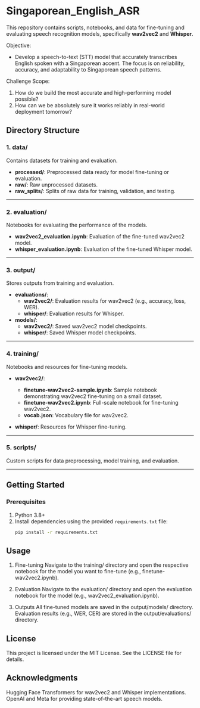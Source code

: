 # Singaporean_English_ASR

This repository contains scripts, notebooks, and data for fine-tuning and evaluating speech recognition models, specifically **wav2vec2** and **Whisper**.

Objective:
- Develop a speech-to-text (STT) model that accurately transcribes English spoken with a Singaporean accent.
  The focus is on reliability, accuracy, and adaptability to Singaporean speech patterns.

Challenge Scope:
1. How do we build the most accurate and high-performing model possible?
2. How can we be absolutely sure it works reliably in real-world deployment tomorrow?

## Directory Structure

### 1. **data/**
Contains datasets for training and evaluation.

- **processed/**: Preprocessed data ready for model fine-tuning or evaluation.
- **raw/**: Raw unprocessed datasets.
- **raw_splits/**: Splits of raw data for training, validation, and testing.

---

### 2. **evaluation/**
Notebooks for evaluating the performance of the models.

- **wav2vec2_evaluation.ipynb**: Evaluation of the fine-tuned wav2vec2 model.
- **whisper_evaluation.ipynb**: Evaluation of the fine-tuned Whisper model.

---

### 3. **output/**
Stores outputs from training and evaluation.

- **evaluations/**:
  - **wav2vec2/**: Evaluation results for wav2vec2 (e.g., accuracy, loss, WER).
  - **whisper/**: Evaluation results for Whisper.
- **models/**:
  - **wav2vec2/**: Saved wav2vec2 model checkpoints.
  - **whisper/**: Saved Whisper model checkpoints.

---

### 4. **training/**
Notebooks and resources for fine-tuning models.

- **wav2vec2/**:
  - **finetune-wav2vec2-sample.ipynb**: Sample notebook demonstrating wav2vec2 fine-tuning on a small dataset.
  - **finetune-wav2vec2.ipynb**: Full-scale notebook for fine-tuning wav2vec2.
  - **vocab.json**: Vocabulary file for wav2vec2.

- **whisper/**: Resources for Whisper fine-tuning.

---

### 5. **scripts/**
Custom scripts for data preprocessing, model training, and evaluation.

---

## Getting Started

### Prerequisites
1. Python 3.8+
2. Install dependencies using the provided `requirements.txt` file:
   ```bash
   pip install -r requirements.txt
   ```

## Usage
1. Fine-tuning
Navigate to the training/ directory and open the respective notebook for the model you want to fine-tune (e.g., finetune-wav2vec2.ipynb).

2. Evaluation
Navigate to the evaluation/ directory and open the evaluation notebook for the model (e.g., wav2vec2_evaluation.ipynb).

3. Outputs
All fine-tuned models are saved in the output/models/ directory.
Evaluation results (e.g., WER, CER) are stored in the output/evaluations/ directory.

## License
This project is licensed under the MIT License. See the LICENSE file for details.

## Acknowledgments
Hugging Face Transformers for wav2vec2 and Whisper implementations.
OpenAI and Meta for providing state-of-the-art speech models.
